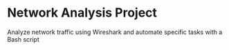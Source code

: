 # Network Analysis Project
Analyze network traffic using Wireshark and automate specific tasks with a Bash script
